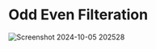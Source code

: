 # Odd Even Filteration
![Screenshot 2024-10-05 202528](https://github.com/user-attachments/assets/bdefc32a-54bc-442a-8fe6-6d212e5436a9)
